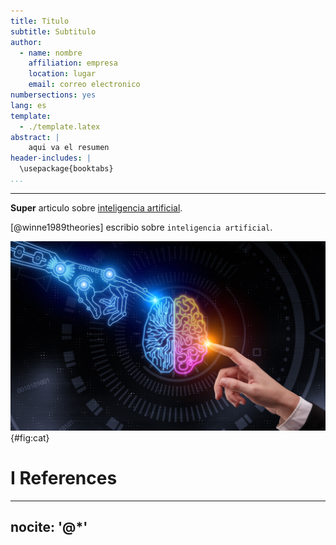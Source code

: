 ```yaml
---
title: Titulo
subtitle: Subtitulo
author:
  - name: nombre
    affiliation: empresa
    location: lugar
    email: correo electronico
numbersections: yes
lang: es
template:
  - ./template.latex
abstract: |
    aqui va el resumen
header-includes: |
  \usepackage{booktabs}
...
```


---

**Super** articulo  sobre
[inteligencia artificial](https://www.tandfonline.com/doi/pdf/10.1207/s15326985ep2403_2).


[@winne1989theories] escribio sobre `inteligencia artificial`.

![[inteligencia artificial](https://www.google.com/url?sa=i&url=https%3A%2F%2Fcomputerhoy.com%2Freportajes%2Ftecnologia%2Finteligencia-artificial-469917&psig=AOvVaw0fyB9uKxqu5KBnNXE9T5GX&ust=1592620065032000&source=images&cd=vfe&ved=0CAIQjRxqFwoTCNiJ0ZzqjOoCFQAAAAAdAAAAABAD)](inteligencia-artificial.jpg){#fig:cat}

# I References


---
nocite: '@*'
---


